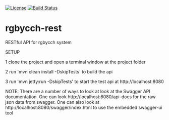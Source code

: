 [![License](http://img.shields.io/badge/license-MIT-green.svg?style=flat)](https://github.com/rgbycch/rgbycch-rest/blob/master/LICENSE)
[![Build Status](https://img.shields.io/travis/rgbycch/rgbycch-rest/master.svg?style=flat)](https://travis-ci.org/rgbycch/rgbycch-rest)

# rgbycch-rest
RESTful API for rgbycch system

SETUP

1 clone the project and open a terminal window at the project folder

2 run 'mvn clean install -DskipTests' to build the api

3 run 'mvn jetty:run -DskipTests' to start the test api at http://localhost:8080

NOTE: There are a number of ways to look at look at the Swagger API documentation. One can look http://localhost:8080/api-docs for the raw json data from swagger. One can also look at http://localhost:8080/swagger/index.html to use the embedded swagger-ui tool
